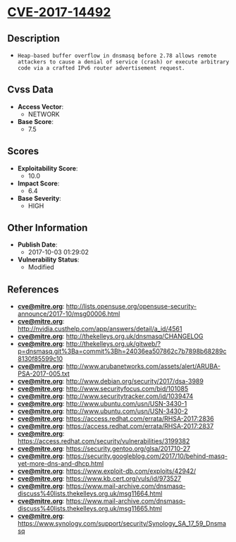 
# [CVE-2017-14492](http://lists.opensuse.org/opensuse-security-announce/2017-10/msg00006.html)

## Description

- `Heap-based buffer overflow in dnsmasq before 2.78 allows remote attackers to cause a denial of service (crash) or execute arbitrary code via a crafted IPv6 router advertisement request.`

## Cvss Data

- **Access Vector**:
  - NETWORK
- **Base Score**:
  - 7.5

## Scores

- **Exploitability Score**:
  - 10.0
- **Impact Score**:
  - 6.4
- **Base Severity**:
  - HIGH

## Other Information

- **Publish Date**:
  - 2017-10-03 01:29:02
- **Vulnerability Status**:
  - Modified

## References

- **cve@mitre.org**: http://lists.opensuse.org/opensuse-security-announce/2017-10/msg00006.html
- **cve@mitre.org**: http://nvidia.custhelp.com/app/answers/detail/a_id/4561
- **cve@mitre.org**: http://thekelleys.org.uk/dnsmasq/CHANGELOG
- **cve@mitre.org**: http://thekelleys.org.uk/gitweb/?p=dnsmasq.git%3Ba=commit%3Bh=24036ea507862c7b7898b68289c8130f85599c10
- **cve@mitre.org**: http://www.arubanetworks.com/assets/alert/ARUBA-PSA-2017-005.txt
- **cve@mitre.org**: http://www.debian.org/security/2017/dsa-3989
- **cve@mitre.org**: http://www.securityfocus.com/bid/101085
- **cve@mitre.org**: http://www.securitytracker.com/id/1039474
- **cve@mitre.org**: http://www.ubuntu.com/usn/USN-3430-1
- **cve@mitre.org**: http://www.ubuntu.com/usn/USN-3430-2
- **cve@mitre.org**: https://access.redhat.com/errata/RHSA-2017:2836
- **cve@mitre.org**: https://access.redhat.com/errata/RHSA-2017:2837
- **cve@mitre.org**: https://access.redhat.com/security/vulnerabilities/3199382
- **cve@mitre.org**: https://security.gentoo.org/glsa/201710-27
- **cve@mitre.org**: https://security.googleblog.com/2017/10/behind-masq-yet-more-dns-and-dhcp.html
- **cve@mitre.org**: https://www.exploit-db.com/exploits/42942/
- **cve@mitre.org**: https://www.kb.cert.org/vuls/id/973527
- **cve@mitre.org**: https://www.mail-archive.com/dnsmasq-discuss%40lists.thekelleys.org.uk/msg11664.html
- **cve@mitre.org**: https://www.mail-archive.com/dnsmasq-discuss%40lists.thekelleys.org.uk/msg11665.html
- **cve@mitre.org**: https://www.synology.com/support/security/Synology_SA_17_59_Dnsmasq

